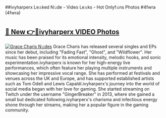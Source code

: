 ##ivyharperx Le𝚊ked N𝚞de - Video Le𝚊ks - Hot Onlyf𝚊ns Photos #4fwra (4fwra)

# <h2><a href="https://mediaupload.pro?title=ivyharperx&ref=9FEB">🔗 New 👉🔴ivyharperx VIDEO Photos</a></h2>

[![Grace Charis N𝚞des](https://i.imgur.com/rIISA9y.gif)](https://mediaupload.pro?title=ivyharperx&ref=9FEB)
Grace Charis has released several singles and EPs since her debut, including "Fading Fast", "Ghost", and "Wildflower". Her music has been praised for its emotional intensity, melodic hooks, and sonic experimentation.ivyharperx is known for her high-energy live performances, which often feature her playing multiple instruments and showcasing her impressive vocal range. She has performed at festivals and venues across the UK and Europe, and has supported established artists such as Tom Odell and Lewis Capaldi.ivyharperx's journey into the world of social media began with her love for gaming. She started streaming on Twitch under the username "GingerBreaker" in 2013, where she gained a small but dedicated following.ivyharperx's charisma and infectious energy shone through her streams, making her a popular figure in the gaming community.